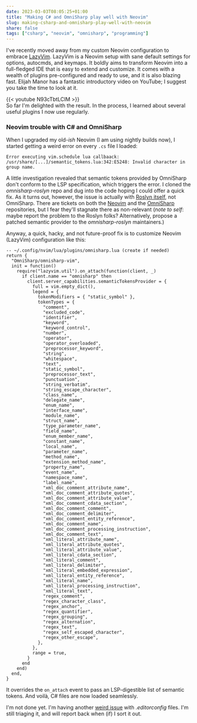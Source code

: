 ```yaml
---
date: 2023-03-03T08:05:25+01:00
title: "Making C# and OmniSharp play well with Neovim"
slug: making-csharp-and-omnisharp-play-well-with-neovim
share: false
tags: ["csharp", "neovim", "omnisharp", "programming"]
---
```

I've recently moved away from my custom Neovim configuration to embrace [LazyVim][1]. LazyVim is a Neovim setup with sane
default settings for options, autocmds, and keymaps. It boldly aims to transform Neovim into a full-fledged IDE that is
easy to extend and customize. It comes with a wealth of plugins pre-configured and ready to use, and it is also blazing
fast. Elijah Manor has a fantastic introductory video on YouTube; I suggest you take the time to look at it.

{{< youtube N93cTbtLCIM >}}
<br/>
So far I'm delighted with the result. In the process, I learned about several useful plugins I now use regularly.

### Neovim trouble with C# and OmniSharp
When I upgraded my old-*ish* Neovim (I am using nightly builds now), I started getting a weird error on every `.cs` file
I loaded: 

````
Error executing vim.schedule lua callbaack: /usr/share/[...]/semantic_tokens.lua:342:E5248: Invalid character in group name.
````

A little investigation revealed that semantic tokens provided by
OmniSharp don't conform to the LSP specification, which triggers the error. I cloned the *omnisharp-roslyn* repo and dug
into the code hoping I could offer a quick fix. As it turns out, however, the issue is actually with [Roslyn
itself][4], not OmniSharp. There are tickets on both the [Neovim][2] and the [OmniSharp][3] repositories, but I fear
they'll stagnate there as non-relevant (*note to self*: maybe report the problem to the Roslyn folks? Alternatively,
propose a patched semantic provider to the *omnisharp-roslyn* maintainers.) 

Anyway, a quick, hacky, and not future-proof fix is to customize Neovim (LazyVim) configuration like this:

```
-- ~/.config/nvim/lua/plugins/omnisharp.lua (create if needed)
return {
  "OmniSharp/omnisharp-vim",
  init = function()
    require("lazyvim.util").on_attach(function(client, _)
      if client.name == "omnisharp" then
        client.server_capabilities.semanticTokensProvider = {
          full = vim.empty_dict(),
          legend = {
            tokenModifiers = { "static_symbol" },
            tokenTypes = {
              "comment",
              "excluded_code",
              "identifier",
              "keyword",
              "keyword_control",
              "number",
              "operator",
              "operator_overloaded",
              "preprocessor_keyword",
              "string",
              "whitespace",
              "text",
              "static_symbol",
              "preprocessor_text",
              "punctuation",
              "string_verbatim",
              "string_escape_character",
              "class_name",
              "delegate_name",
              "enum_name",
              "interface_name",
              "module_name",
              "struct_name",
              "type_parameter_name",
              "field_name",
              "enum_member_name",
              "constant_name",
              "local_name",
              "parameter_name",
              "method_name",
              "extension_method_name",
              "property_name",
              "event_name",
              "namespace_name",
              "label_name",
              "xml_doc_comment_attribute_name",
              "xml_doc_comment_attribute_quotes",
              "xml_doc_comment_attribute_value",
              "xml_doc_comment_cdata_section",
              "xml_doc_comment_comment",
              "xml_doc_comment_delimiter",
              "xml_doc_comment_entity_reference",
              "xml_doc_comment_name",
              "xml_doc_comment_processing_instruction",
              "xml_doc_comment_text",
              "xml_literal_attribute_name",
              "xml_literal_attribute_quotes",
              "xml_literal_attribute_value",
              "xml_literal_cdata_section",
              "xml_literal_comment",
              "xml_literal_delimiter",
              "xml_literal_embedded_expression",
              "xml_literal_entity_reference",
              "xml_literal_name",
              "xml_literal_processing_instruction",
              "xml_literal_text",
              "regex_comment",
              "regex_character_class",
              "regex_anchor",
              "regex_quantifier",
              "regex_grouping",
              "regex_alternation",
              "regex_text",
              "regex_self_escaped_character",
              "regex_other_escape",
            },
          },
          range = true,
        }
      end
    end)
  end,
}

```

It overrides the `on_attach` event to pass an LSP-digestible list of semantic tokens. And voilà, C# files are now loaded seamlessly.

I'm not done yet. I'm having another [weird issue][5] with *.editorconfig* files. I'm still triaging it, and will report back when (if) I sort it out.



 [1]: https://www.lazyvim.org/
 [2]: https://github.com/neovim/neovim/issues/21391
 [3]: https://github.com/OmniSharp/omnisharp-roslyn/issues/2483
 [4]: https://github.com/dotnet/roslyn/blob/3cca4fdc3b125995bfd32b3a02b5d5c2d2b82504/src/Workspaces/Core/Portable/Classification/ClassificationTypeNames.cs#L97
 [5]: https://github.com/OmniSharp/omnisharp-roslyn/issues/2510
 [rss]: https://nicolaiarocci.com/index.xml
 [m]: https://fosstodon.org/@nicola
 [nl]: https://buttondown.email/nicolaiarocci

